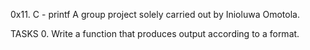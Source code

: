 0x11. C - printf
A group project solely carried out by Inioluwa Omotola.

TASKS
0. Write a function that produces output according to a format.

